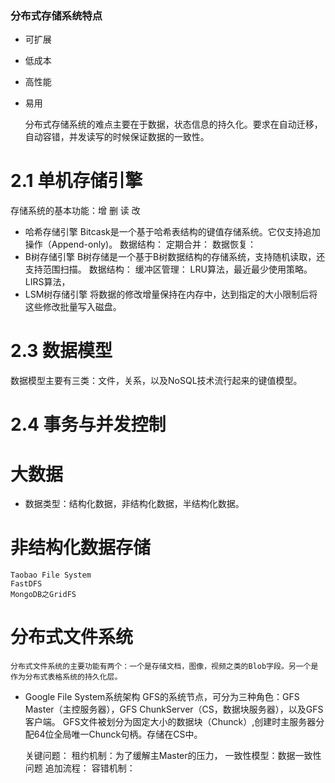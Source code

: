 ### 分布式存储系统特点

- 可扩展
- 低成本
- 高性能
- 易用

    分布式存储系统的难点主要在于数据，状态信息的持久化。要求在自动迁移，自动容错，并发读写的时候保证数据的一致性。

# 2.1 单机存储引擎
存储系统的基本功能：增 删 读 改

- 哈希存储引擎 
    Bitcask是一个基于哈希表结构的键值存储系统。它仅支持追加操作（Append-only)。
    数据结构：
    定期合并：
    数据恢复：
- B树存储引擎
    B树存储是一个基于B树数据结构的存储系统，支持随机读取，还支持范围扫描。
    数据结构：
    缓冲区管理：
        LRU算法，最近最少使用策略。
        LIRS算法，
- LSM树存储引擎
    将数据的修改增量保持在内存中，达到指定的大小限制后将这些修改批量写入磁盘。

# 2.3 数据模型
数据模型主要有三类：文件，关系，以及NoSQL技术流行起来的键值模型。

# 2.4 事务与并发控制



# 大数据

 - 数据类型：结构化数据，非结构化数据，半结构化数据。

# 非结构化数据存储
    Taobao File System
    FastDFS
    MongoDB之GridFS


# 分布式文件系统
    分布式文件系统的主要功能有两个：一个是存储文档，图像，视频之类的Blob字段。另一个是作为分布式表格系统的持久化层。

- Google File System系统架构
    GFS的系统节点，可分为三种角色：GFS Master（主控服务器），GFS ChunkServer（CS，数据块服务器），以及GFS客户端。
    GFS文件被划分为固定大小的数据块（Chunck）,创建时主服务器分配64位全局唯一Chunck句柄。存储在CS中。

    关键问题：
    租约机制：为了缓解主Master的压力，
    一致性模型：数据一致性问题
    追加流程：
    容错机制：